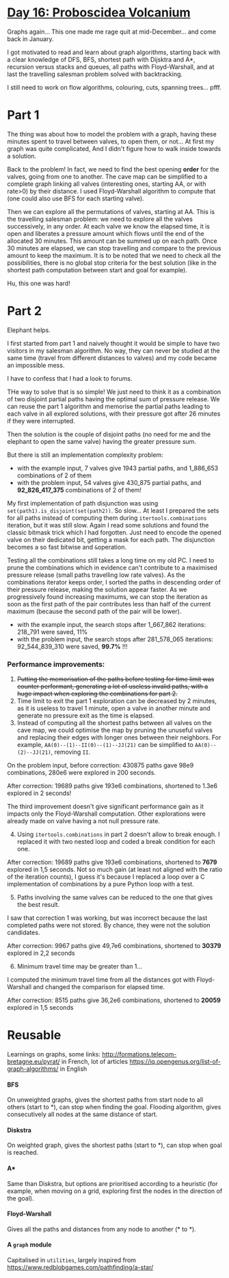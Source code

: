 # [Day 16: Proboscidea Volcanium](https://adventofcode.com/2022/day/16)

Graphs again... This one made me rage quit at mid-December... and come back in January.

I got motivated to read and learn about graph algorithms, starting back with a clear knowledge of DFS, BFS, 
shortest path with Dijsktra and A*, recursion versus stacks and queues, all paths with Floyd-Warshall, and at last
the travelling salesman problem solved with backtracking.

I still need to work on flow algorithms, colouring, cuts, spanning trees... pfff.

# Part 1
The thing was about how to model the problem with a graph, having these minutes spent to travel between valves, 
to open them, or not... At first my graph was quite complicated, And I didn't figure how to walk inside towards
a solution.

Back to the problem! In fact, we need to find the best opening **order** for the valves, going from one to another.
The cave map can be simplified to a complete graph linking all valves (interesting ones, starting AA, or with rate>0) 
by their distance. I used Floyd-Warshall algorithm to compute that (one could also use BFS for each starting valve).

Then we can explore all the permutations of valves, starting at AA. This is the travelling salesman problem: we need 
to explore all the valves successively, in any order. At each valve we know the elapsed time, it is open and liberates
a pressure amount which flows until the end of the allocated 30 minutes. This amount can be summed up on each path.
Once 30 minutes are elapsed, we can stop travelling and compare to the previous amount to keep the maximum.
It is to be noted that we need to check all the possibilities, there is no global stop criteria for the best solution
(like in the shortest path computation between start and goal for example).

Hu, this one was hard!

# Part 2
Elephant helps.

I first started from part 1 and naively thought it would be simple to have two visitors in my salesman algorithm.
No way, they can never be studied at the same time (travel from different distances to valves) and my code became an
impossible mess.

I have to confess that I had a look to forums.

THe way to solve that is so simple!
We just need to think it as a combination of two disjoint partial paths having the optimal sum of pressure release.
We can reuse the part 1 algorithm and memorise the partial paths leading to each valve in all explored solutions, with 
their pressure got after 26 minutes if they were interrupted.

Then the solution is the couple of disjoint paths (no need for me and the elephant to open the same valve) having the
greater pressure sum.

But there is still an implementation complexity problem:
- with the example input, 7 valves give 1943 partial paths, and 1_886_653 combinations of 2 of them
- with the problem input, 54 valves give 430_875 partial paths, and **92_826_417_375** combinations of 2 of them!

My first implementation of path disjunction was using `set(path1).is_disjoint(set(path2))`. So slow...
At least I prepared the sets for all paths instead of computing them during `itertools.combinations` iteration, but it
was still slow. Again I read some solutions and found the classic bitmask trick which I had forgotten.
Just need to encode the opened valve on their dedicated bit, getting a mask for each path. The disjunction becomes a
so fast bitwise and `&`operation. 

Testing all the combinations still takes a long time on my old PC. I need to prune the combinations which in evidence 
can't contribute to a maximised pressure release (small paths travelling low rate valves).
As the combinations iterator keeps order, I sorted the paths in descending order of their pressure release, making the
solution appear faster. As we progressively found increasing maximums, we can stop the iteration as soon as the first
path of the pair contributes less than half of the current maximum (because the second path of the pair will be lower).
- with the example input, the search stops after 1_667_862 iterations: 218_791 were saved, 11%
- with the problem input, the search stops after 281_578_065 iterations: 92_544_839_310 were saved, **99.7%** !!!

### Performance improvements: 
1. ~~Putting the memorisation of the paths before testing for time limit was counter performant, generating a
lot of useless invalid paths, with a huge impact when exploring the combinations for part 2.~~
2. Time limit to exit the part 1 exploration can be decreased by 2 minutes, as it is useless to travel 1 minute, open a
valve in another minute and generate no pressure exit as the time is elapsed.
3. Instead of computing all the shortest paths between all valves on the cave map, we could optimise the map by pruning
the unuseful valves and replacing their edges with longer ones between their neighbors.
For example, `AA(0)--(1)--II(0)--(1)--JJ(21)` can be simplified to `AA(0)--(2)--JJ(21)`, removing `II`.

On the problem input, before correction: 430875 paths gave 98e9 combinations, 280e6 were explored in 200 seconds.

After correction: 19689 paths give 193e6 combinations, shortened to 1.3e6 explored in 2 seconds!

The third improvement doesn't give significant performance gain as it impacts only the Floyd-Warshall computation.
Other explorations were already made on valve having a not null pressure rate. 

4. Using `itertools.combinations` in part 2 doesn't allow to break enough. I replaced it with two nested loop and coded 
a break condition for each one.

After correction: 19689 paths give 193e6 combinations, shortened to **7679** explored in 1,5 seconds. Not so much gain
(at least not aligned with the ratio of the iteration counts), I guess it's because I replaced a loop over a C 
implementation of combinations by a pure Python loop with a test.

5. Paths involving the same valves can be reduced to the one that gives the best result.

I saw that correction 1 was working, but was incorrect because the last completed paths were not stored. By chance, they
were not the solution candidates.

After correction: 9967 paths give 49,7e6 combinations, shortened to **30379** explored in 2,2 seconds

6. Minimum travel time may be greater than 1...

I computed the minimum travel time from all the distances got with Floyd-Warshall and changed the comparison
for elapsed time.

After correction: 8515 paths give 36,2e6 combinations, shortened to **20059** explored in 1,5 seconds


# Reusable

Learnings on graphs, some links:
http://formations.telecom-bretagne.eu/pyrat/ in French, lot of articles
https://iq.opengenus.org/list-of-graph-algorithms/ in English

#### BFS
On unweighted graphs, gives the shortest paths from start node to all others (start to *), 
can stop when finding the goal. Flooding algorithm, gives consecutively all nodes at the same distance of start. 
#### Diskstra
On weighted graph, gives the shortest paths (start to *), can stop when goal is reached.
#### A*
Same than Diskstra, but options are prioritised according to a heuristic (for example, when moving on a grid, 
exploring first the nodes in the direction of the goal).
#### Floyd-Warshall
Gives all the paths and distances from any node to another (* to *).

#### A `graph` module
Capitalised in `utilities`, largely inspired from https://www.redblobgames.com/pathfinding/a-star/